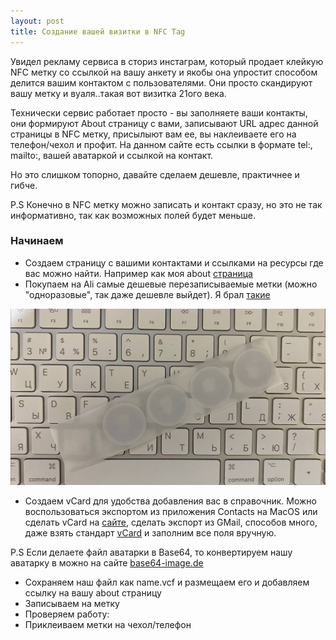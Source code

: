 ```yaml
---
layout: post
title: Создание вашей визитки в NFC Tag
---
```

Увидел рекламу сервиса в сториз инстаграм, который продает клейкую NFC метку со ссылкой на вашу анкету и якобы она упростит  способом делится вашим контактом с пользователями. Они просто скандируют вашу метку и вуаля..такая вот визитка 21ого века.

Технически сервис работает просто - вы заполняете ваши контакты, они формируют About страницу с вами, записывают URL адрес данной страницы в NFC метку, присылыют вам ее, вы наклеиваете его на телефон/чехол и профит. На данном сайте есть ссылки в формате tel:, mailto:, вашей аватаркой и ссылкой на контакт.

Но это слишком топорно, давайте сделаем дешевле, практичнее и гибче. 

P.S Конечно в NFC метку можно записать и контакт сразу, но это не так информативно, так как возможных полей будет меньше. 

### Начинаем
- Создаем страницу с вашими контактами и ссылками на ресурсы где вас можно найти. Например как моя about [страница](https://blog.tatarinovms.ru/about)
- Покупаем на Ali самые дешевые перезаписываемые метки (можно  "одноразовые", так даже дешевле выйдет). Я брал [такие](https://aliexpress.ru/item/4000481520248.html)

![](https://raw.githubusercontent.com/tatarinovms/tatarinovms.github.io/master/images/posts/vcard/vlenta.png)

- Создаем vCard для удобства добавления вас в справочник. Можно воспользоваться экспортом из приложения Contacts на MacOS или сделать vCard на [сайте](https://vcardmaker.com), сделать экспорт из GMail, способов много, даже взять стандарт [vCard](https://tools.ietf.org/pdf/rfc6350.pdf) и заполним все поля вручную.

P.S Если делаете файл аватарки в Base64, то конвертируем нашу аватарку в можно на сайте [base64-image.de](https://www.base64-image.de)
- Сохраняем наш файл как name.vcf и размещаем его и добавляем ссылку на вашу about страницу
- Записываем на метку 
- Проверяем работу:
- Приклеиваем метки на чехол/телефон
